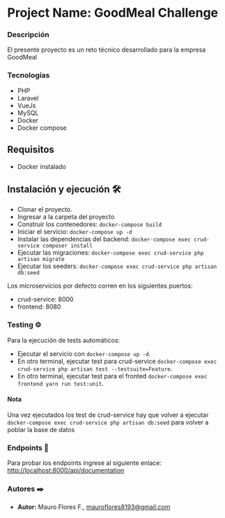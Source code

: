 # Project Name: GoodMeal Challenge

### Descripción

El presente proyecto es un reto técnico desarrollado para la empresa GoodMeal

### Tecnologías

* PHP
* Laravel
* VueJs
* MySQL
* Docker
* Docker compose

## Requisitos

- Docker instalado

## Instalación y ejecución 🛠️

- Clonar el proyecto.
- Ingresar a la carpeta del proyecto
- Construir los contenedores: `docker-compose build`
- Iniciar el servicio: `docker-compose up -d`
- Instalar las dependencias del backend: `docker-compose exec crud-service composer install`
- Ejecutar las migraciones: `docker-compose exec crud-service php artisan migrate`
- Ejecutar los seeders: `docker-compose exec crud-service php artisan db:seed`

Los microservicios por defecto corren en los siguientes puertos:

- crud-service: 8000
- frontend: 8080

### Testing ⚙️

Para la ejecución de tests automáticos:

- Ejecutar el servicio con `docker-compose up -d`.
- En otro terminal, ejecutar test para
  crud-service `docker-compose exec crud-service php artisan test --testsuite=Feature`.
- En otro terminal, ejecutar test para el fronted `docker-compose exec frontend yarn run test:unit`.

#### Nota

Una vez ejecutados los test de crud-service hay que volver a ejecutar
`docker-compose exec crud-service php artisan db:seed` para volver a poblar la base de datos

### Endpoints 📄

Para probar los endpoints ingrese al siguiente enlace: [http://localhost:8000/api/documentation](http://localhost:8000/api/documentation)

### Autores ✒️

* **Autor:** Mauro Flores F., mauroflores8193@gmail.com
